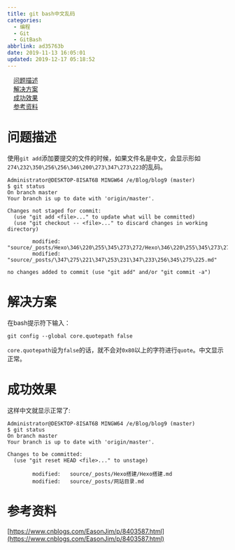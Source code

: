 ```yaml
---
title: git bash中文乱码
categories:
  - 编程
  - Git
  - GitBash
abbrlink: ad35763b
date: 2019-11-13 16:05:01
updated: 2019-12-17 05:18:52
---
```

<div id='my_toc'><a href="/blog/ad35763b/#问题描述" class="header_1">问题描述</a>&nbsp;<br><a href="/blog/ad35763b/#解决方案" class="header_1">解决方案</a>&nbsp;<br><a href="/blog/ad35763b/#成功效果" class="header_1">成功效果</a>&nbsp;<br><a href="/blog/ad35763b/#参考资料" class="header_1">参考资料</a>&nbsp;<br></div>
<style>.header_1{margin-left: 1em;}.header_2{margin-left: 2em;}.header_3{margin-left: 3em;}.header_4{margin-left: 4em;}.header_5{margin-left: 5em;}.header_6{margin-left: 6em;}</style>
<!--more-->
<script>if (navigator.platform.search('arm')==-1){document.getElementById('my_toc').style.display = 'none';}var e,p = document.getElementsByTagName('p');while (p.length>0) {e = p[0];e.parentElement.removeChild(e);}</script>

<!--end-->
# 问题描述 #
使用`git add`添加要提交的文件的时候，如果文件名是中文，会显示形如`274\232\350\256\256\346\200\273\347\273\223`的乱码。 
```shell
Administrator@DESKTOP-8ISAT6B MINGW64 /e/Blog/blog9 (master)
$ git status
On branch master
Your branch is up to date with 'origin/master'.

Changes not staged for commit:
  (use "git add <file>..." to update what will be committed)
  (use "git checkout -- <file>..." to discard changes in working directory)

        modified:   "source/_posts/Hexo\346\220\255\345\273\272/Hexo\346\220\255\345\273\272.md"
        modified:   "source/_posts/\347\275\221\347\253\231\347\233\256\345\275\225.md"

no changes added to commit (use "git add" and/or "git commit -a")

```
# 解决方案 #
在bash提示符下输入： 
```shell
git config --global core.quotepath false
```
`core.quotepath`设为`false`的话，就不会对`0x80`以上的字符进行`quote`。中文显示正常。
# 成功效果 #
这样中文就显示正常了:
```shell
Administrator@DESKTOP-8ISAT6B MINGW64 /e/Blog/blog9 (master)
$ git status
On branch master
Your branch is up to date with 'origin/master'.

Changes to be committed:
  (use "git reset HEAD <file>..." to unstage)

        modified:   source/_posts/Hexo搭建/Hexo搭建.md
        modified:   source/_posts/网站目录.md

```
# 参考资料 #
[https://www.cnblogs.com/EasonJim/p/8403587.html](https://www.cnblogs.com/EasonJim/p/8403587.html)
